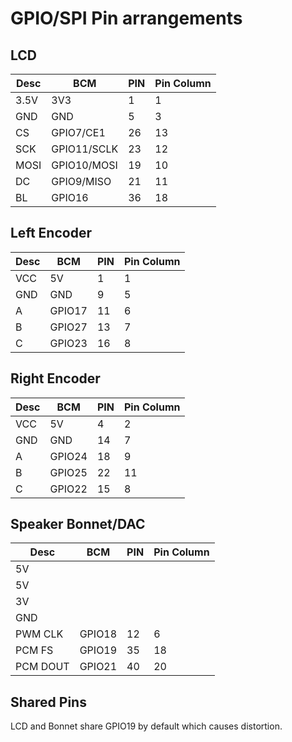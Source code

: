 # GPIO/SPI Pin arrangements

## LCD

| Desc | BCM       | PIN | Pin Column |
| ---- | --------- | --- | ---------- |
| 3.5V | 3V3       | 1   | 1  |
| GND  | GND       | 5   | 3  |
| CS   | GPIO7/CE1 | 26  | 13 |
| SCK  | GPIO11/SCLK | 23  | 12 |
| MOSI | GPIO10/MOSI   | 19  | 10 |
| DC   | GPIO9/MISO    | 21  | 11 |
| BL   | GPIO16  | 36  | 18 |

## Left Encoder

| Desc | BCM | PIN | Pin Column |
| - | - | - | - |
| VCC | 5V | 1 | 1 |
| GND | GND | 9 | 5 |
| A   | GPIO17 | 11 | 6 |
| B   | GPIO27 | 13 | 7 |
| C   | GPIO23 | 16 | 8 |

## Right Encoder

| Desc | BCM | PIN | Pin Column |
| - | - | - | - |
| VCC | 5V | 4 | 2 |
| GND | GND | 14 | 7 |
| A   | GPIO24 | 18 | 9 |
| B   | GPIO25 | 22 | 11 |
| C   | GPIO22 | 15 | 8 |

## Speaker Bonnet/DAC

| Desc | BCM | PIN | Pin Column |
| - | - | - | - |
| 5V | | | |
| 5V | | | |
| 3V | | | |
| GND | | | |
| PWM CLK  | GPIO18 | 12 | 6 |
| PCM FS   | GPIO19 | 35 | 18 |
| PCM DOUT | GPIO21 | 40 | 20 |

## Shared Pins

LCD and Bonnet share GPIO19 by default which causes distortion.
